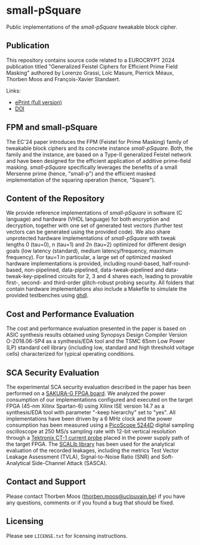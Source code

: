 # small-pSquare
Public implementations of the *small-pSquare* tweakable block cipher.

## Publication
This repository contains source code related to a EUROCRYPT 2024 publication titled "Generalized Feistel Ciphers for Efficient Prime Field Masking" authored by Lorenzo Grassi, Loïc Masure, Pierrick Méaux, Thorben Moos and François-Xavier Standaert.

Links:
- [ePrint (full version)](https://eprint.iacr.org/2024/431)
- [DOI](https://doi.org/10.1007/978-3-031-58734-4_7)

## FPM and small-pSquare
The EC'24 paper introduces the FPM (Feistel for Prime Masking) family of tweakable block ciphers and its concrete instance *small-pSquare*. Both, the family and the instance, are based on a Type-II generalized Feistel network and have been designed for the efficient application of additive prime-field masking. *small-pSquare* specifically leverages the benefits of a small Mersenne prime (hence, "small-p") and the efficient masked implementation of the squaring operation (hence, "Square").

## Content of the Repository
We provide reference implementations of *small-pSquare* in software (C language) and hardware (VHDL language) for both encryption and decryption, together with one set of generated test vectors (further test vectors can be generated using the provided code). We also share unprotected hardware implementations of *small-pSquare* with tweak lengths 0 (tau=0), n (tau=1) and 2n (tau=2) optimized for different design goals (low latency (standard), medium latency/frequency, maximum frequency). For tau=1 in particular, a large set of optimized masked hardware implementations is provided, including round-based, half-round-based, non-pipelined, data-pipelined, data-tweak-pipelined and data-tweak-key-pipelined circuits for 2, 3 and 4 shares each, leading to provable first-, second- and third-order glitch-robust probing security. All folders that contain hardware implementations also include a Makefile to simulate the provided testbenches using [ghdl](https://github.com/ghdl/ghdl).

## Cost and Performance Evaluation
The cost and performance evaluation presented in the paper is based on ASIC synthesis results obtained using Synopsys Design Compiler Version O-2018.06-SP4 as a synthesis/EDA tool and the TSMC 65nm Low Power (LP) standard cell library (including low, standard and high threshold voltage cells) characterized for typical operating conditions.

## SCA Security Evaluation
The experimental SCA security evaluation described in the paper has been performed on a [SAKURA-G FPGA board](https://ieeexplore.ieee.org/document/7031104). We analyzed the power consumption of our implementations configured and executed on the target FPGA (45-nm Xilinx Spartan-6) using Xilinx ISE version 14.7 as a synthesis/EDA tool with parameter "-keep hierarchy" set to "yes". All implementations have been driven by a 6 MHz clock and the power consumption has been measured using a [PicoScope 5244D](https://www.picotech.com/oscilloscope/5000/picoscope-5000-specifications) digital sampling oscilloscope  at 250 MS/s sampling rate with 12-bit vertical resolution through a [Tektronix CT-1 current probe](https://www.tek.com/en/current-probe-manual/ct-1-and-ct-2) placed in the power supply path of the target FPGA. The [SCALib library](https://github.com/simple-crypto/SCALib) has been used for the analytical evaluation of the recorded leakages, including the metrics Test Vector Leakage Assessment (TVLA), Signal-to-Noise Ratio (SNR) and Soft-Analytical Side-Channel Attack (SASCA).

## Contact and Support
Please contact Thorben Moos (thorben.moos@uclouvain.be) if you have any questions, comments or if you found a bug that should be fixed.

## Licensing
Please see `LICENSE.txt` for licensing instructions.